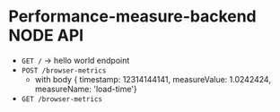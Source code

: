 # Performance-measure-backend NODE API

- `GET /` -> hello world endpoint
- `POST /browser-metrics`
  - with body { timestamp: 12314144141, measureValue: 1.0242424, measureName: 'load-time'}
- `GET /browser-metrics`
